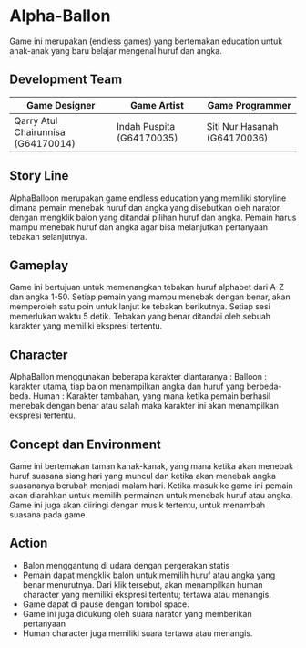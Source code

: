 # Alpha-Ballon
Game ini merupakan (endless games) yang bertemakan education untuk anak-anak yang baru belajar mengenal huruf dan angka. 

## Development Team
| Game Designer | Game Artist | Game Programmer |
| ----- | ----- | ----- |
| Qarry Atul Chairunnisa  (G64170014) | Indah Puspita           (G64170035) | Siti Nur Hasanah        (G64170036) |


## Story Line
AlphaBalloon merupakan game endless education yang memiliki storyline dimana pemain menebak huruf dan angka yang disebutkan oleh narator dengan mengklik balon yang ditandai pilihan huruf dan angka. Pemain harus mampu menebak huruf dan angka agar bisa melanjutkan pertanyaan tebakan selanjutnya.

## Gameplay
Game ini bertujuan untuk memenangkan tebakan huruf alphabet dari A-Z dan angka 1-50. Setiap pemain yang mampu menebak dengan benar, akan memperoleh satu poin untuk  lanjut ke tebakan berikutnya. Setiap sesi memerlukan waktu 5 detik.  Tebakan yang benar ditandai oleh sebuah karakter yang memiliki ekspresi tertentu.

## Character
AlphaBallon menggunakan beberapa karakter diantaranya :
Balloon : karakter utama, tiap balon menampilkan angka dan huruf yang berbeda-beda.
Human : Karakter tambahan, yang mana ketika pemain berhasil menebak dengan benar atau salah  maka karakter ini akan menampilkan ekspresi tertentu.

## Concept dan Environment
Game ini bertemakan taman kanak-kanak, yang mana ketika akan menebak huruf suasana siang hari yang muncul dan ketika akan menebak angka  suasananya berubah menjadi malam hari. Ketika masuk ke game ini pemain akan diarahkan untuk memilih permainan untuk menebak huruf atau angka. Game ini juga akan diiringi dengan musik tertentu, untuk menambah suasana pada game.

## Action
- Balon menggantung di udara dengan pergerakan statis
- Pemain dapat mengklik  balon untuk memilih huruf atau angka yang benar menurutnya. Dari klik tersebut, akan menampilkan human character yang memiliki ekspresi tertentu; tertawa atau menangis.
- Game dapat di pause dengan tombol space.
- Game ini juga didukung oleh suara narator yang memberikan pertanyaan
- Human character juga memiliki suara tertawa atau menangis.

